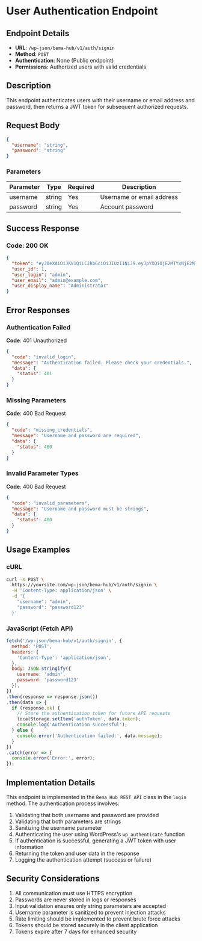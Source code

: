 # User Authentication Endpoint

## Endpoint Details
- **URL**: `/wp-json/bema-hub/v1/auth/signin`
- **Method**: `POST`
- **Authentication**: None (Public endpoint)
- **Permissions**: Authorized users with valid credentials

## Description
This endpoint authenticates users with their username or email address and password, then returns a JWT token for subsequent authorized requests.

## Request Body
```json
{
  "username": "string",
  "password": "string"
}
```

### Parameters
| Parameter | Type   | Required | Description                          |
|-----------|--------|----------|--------------------------------------|
| username  | string | Yes      | Username or email address     |
| password  | string | Yes      | Account password                      |

## Success Response

### Code: 200 OK
```json
{
  "token": "eyJ0eXAiOiJKV1QiLCJhbGciOiJIUzI1NiJ9.eyJpYXQiOjE2MTYxNjE2MTYsIm5iZiI6MTYxNjE2MTYxNiwiZXhwIjoxNjE2NzY2NDE2LCJkYXRhIjp7InVzZXJfaWQiOjEsInVzZXJfbG9naW4iOiJhZG1pbiIsInVzZXJfZW1haWwiOiJhZG1pbkBleGFtcGxlLmNvbSJ9fQ.XXXXXXXXXXXXXXXXXXXXXXXXXXXXXXXXXXXXXXXXXXX",
  "user_id": 1,
  "user_login": "admin",
  "user_email": "admin@example.com",
  "user_display_name": "Administrator"
}
```

## Error Responses

### Authentication Failed
**Code**: 401 Unauthorized
```json
{
  "code": "invalid_login",
  "message": "Authentication failed. Please check your credentials.",
  "data": {
    "status": 401
  }
}
```

### Missing Parameters
**Code**: 400 Bad Request
```json
{
  "code": "missing_credentials",
  "message": "Username and password are required",
  "data": {
    "status": 400
  }
}
```

### Invalid Parameter Types
**Code**: 400 Bad Request
```json
{
  "code": "invalid_parameters",
  "message": "Username and password must be strings",
  "data": {
    "status": 400
  }
}
```

## Usage Examples

### cURL
```bash
curl -X POST \
  https://yoursite.com/wp-json/bema-hub/v1/auth/signin \
  -H 'Content-Type: application/json' \
  -d '{
    "username": "admin",
    "password": "password123"
  }'
```

### JavaScript (Fetch API)
```javascript
fetch('/wp-json/bema-hub/v1/auth/signin', {
  method: 'POST',
  headers: {
    'Content-Type': 'application/json',
  },
  body: JSON.stringify({
    username: 'admin',
    password: 'password123'
  }),
})
.then(response => response.json())
.then(data => {
  if (response.ok) {
    // Store the authentication token for future API requests
    localStorage.setItem('authToken', data.token);
    console.log('Authentication successful');
  } else {
    console.error('Authentication failed:', data.message);
  }
})
.catch(error => {
  console.error('Error:', error);
});
```

## Implementation Details

This endpoint is implemented in the `Bema_Hub_REST_API` class in the `login` method. The authentication process involves:

1. Validating that both username and password are provided
2. Validating that both parameters are strings
3. Sanitizing the username parameter
4. Authenticating the user using WordPress's `wp_authenticate` function
5. If authentication is successful, generating a JWT token with user information
6. Returning the token and user data in the response
7. Logging the authentication attempt (success or failure)

## Security Considerations

1. All communication must use HTTPS encryption
2. Passwords are never stored in logs or responses
3. Input validation ensures only string parameters are accepted
4. Username parameter is sanitized to prevent injection attacks
5. Rate limiting should be implemented to prevent brute force attacks
6. Tokens should be stored securely in the client application
7. Tokens expire after 7 days for enhanced security